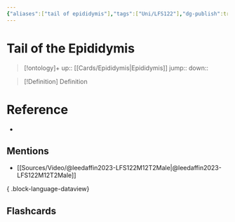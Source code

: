 ```yaml
---
{"aliases":["tail of epididymis"],"tags":["Uni/LFS122"],"dg-publish":true,"permalink":"/cards/tail-of-the-epididymis/","dgPassFrontmatter":true}
---
```


# Tail of the Epididymis

> [!ontology]+
> up:: [[Cards/Epididymis\|Epididymis]]
> jump:: 
> down:: 

> [!Definition] Definition

# Reference

- 

## Mentions

- [[Sources/Video/@leedaffin2023-LFS122M12T2Male\|@leedaffin2023-LFS122M12T2Male]]

{ .block-language-dataview}

## Flashcards